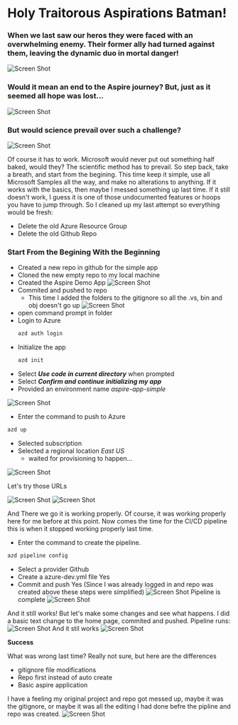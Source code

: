 # Holy Traitorous Aspirations Batman!

### When we last saw our heros they were faced with an overwhelming enemy.  Their former ally had turned against them, leaving the dynamic duo in mortal danger!
![Screen Shot](/assets/batmanrobin.jpg)

### Would it mean an end to the Aspire journey?  But, just as it seemed all hope was lost...
![Screen Shot](/assets/batmanrobin2.jpg)

### But would science prevail over such a challenge?
![Screen Shot](/assets/science.jpg)

Of course it has to work. Microsoft would never put out something half baked, would they?
The scientific method has to prevail.  So step back, take a breath, and start from the begining.
This time keep it simple, use all Microsoft Samples all the way, and make no alterations to anything.  If it works with the basics, then maybe I messed something up last time. If it still doesn't work, I guess it is one of those undocumented features or hoops you have to jump through.
So I cleaned up my last attempt so everything would be fresh:
- Delete the old Azure Resource Group
- Delete the old Github Repo


### Start From the Begining With the Beginning 
- Created a new repo in github for the simple app
- Cloned the new empty repo to my local machine
- Created the Aspire Demo App
![Screen Shot](/assets/AspireReDuo1.jpg)
- Commited and pushed to repo
  - This time I added the folders to the gitignore so all the .vs, bin and obj doesn't go up
![Screen Shot](/assets/AspireReDuo2.jpg)
- open command prompt in folder
- Login to Azure
  ```sh
  azd auth login
  ```
- Initialize the app
  ```sh
  azd init
  ```
- Select ***Use code in current directory*** when prompted
- Select ***Confirm and continue initializing my app***
- Provided an environment name *aspire-app-simple*

![Screen Shot](/assets/AspireReDuo3.jpg)
- Enter the command to push to Azure
```sh
azd up
```
- Selected subscription
- Selected a regional location *East US*
  - waited for provisioning to happen... 

![Screen Shot](/assets/AspireReDuo4.jpg)

Let's try those URLs

![Screen Shot](/assets/AspireReDuo5.jpg)
![Screen Shot](/assets/AspireReDuo6.jpg)

And There we go it is working properly.  Of course, it was working properly here for me before at this point.
Now comes the time for the CI/CD pipeline this is when it stopped working properly last time.

- Enter the command to create the pipeline.
  
~~~sh
azd pipeline config
~~~

- Select a provider Github
- Create a azure-dev.yml file Yes
- Commit and push Yes
(Since I was already logged in and repo was created above these steps were simplified)
![Screen Shot](/assets/AspireReDuo7.jpg)
Pipeline is complete
![Screen Shot](/assets/AspireReDuo8.jpg)

And it still works! But let's make some changes and see what happens.  I did a basic text change to the home page, commited and pushed.
Pipeline runs:
![Screen Shot](/assets/AspireReDuo9.jpg)
And it stil works
![Screen Shot](/assets/AspireReDuo10.jpg)

**Success**

What was wrong last time?
Really not sure, but here are the differences
- gitignore file modifications
- Repo first instead of auto create
- Basic aspire application

I have a feeling my original project and repo got messed up, maybe it was the gitignore, or maybe it was all the editing I had done befre the pipline and repo was created.
![Screen Shot](/assets/batmanpow.avif)





